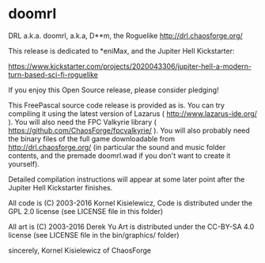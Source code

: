# doomrl

DRL a.k.a. doomrl, a.k.a, D**m, the Roguelike
http://drl.chaosforge.org/

This release is dedicated to *eniMax, and the Jupiter Hell Kickstarter:

https://www.kickstarter.com/projects/2020043306/jupiter-hell-a-modern-turn-based-sci-fi-roguelike

If you enjoy this Open Source release, please consider pledging!

This FreePascal source code release is provided as is. You can try compiling it using the latest version of Lazarus ( http://www.lazarus-ide.org/ ). You will also need the FPC Valkyrie library ( https://github.com/ChaosForge/fpcvalkyrie/ ). You will also probably need the binary files of the full game downloadable from http://drl.chaosforge.org/ (in particular the sound and music folder contents, and the premade doomrl.wad if you don't want to create it yourself).

Detailed compilation instructions will appear at some later point after the Jupiter Hell Kickstarter finishes.

All code is (C) 2003-2016 Kornel Kisielewicz, 
Code is distributed under the GPL 2.0 license (see LICENSE file in this folder)

All art is (C) 2003-2016 Derek Yu
Art is distributed under the CC-BY-SA 4.0 license (see LICENSE file in the bin/graphics/ folder)

sincerely,
Kornel Kisielewicz of ChaosForge
